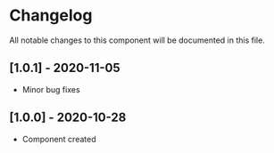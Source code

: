# Changelog
All notable changes to this component will be documented in this file.

## [1.0.1] - 2020-11-05
- Minor bug fixes

## [1.0.0] - 2020-10-28
- Component created
